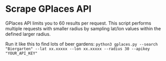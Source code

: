 # Scrape GPlaces API

GPlaces API limits you to 60 results per request.
This script performs multiple requests with smaller radius by sampling lat/lon values within the defined larger radius.

Run it like this to find lots of beer gardens:
```python3 gplaces.py --search "Biergarten" --lat xx.xxxxx --lon xx.xxxxx --radius 30 --apikey "YOUR_API_KEY"```

